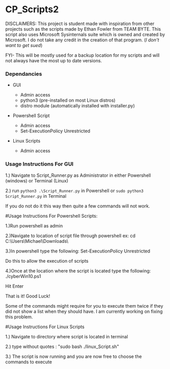 # CP_Scripts2
DISCLAIMERS: This project is student made with inspiration from other projects such as the scripts made by Ethan Fowler from TEAM BYTE.
This script also uses Microsoft Sysinternals suite which is owned and created by Microsoft. I do not take any credit in the creation of that program. (_I don't want to get sued_)  

FYI- This will be mostly used for a backup location for my scripts and will not always have the most up to date versions.

### Dependancies

- GUI
  - Admin access
  - python3 (pre-installed on most Linux distros)
  - distro module (automatically installed with installer.py)

- Powershell Script
  - Admin access
  - Set-ExecutionPolicy Unrestricted

- Linux Scripts
  - Admin access


### Usage Instructions For GUI

1.) Navigate to Script_Runner.py as Administrator in either Powershell (windows) or Terminal (Linux)

2.) run ```python3 .\Script_Runner.py``` in Powershell or ```sudo python3 Script_Runner.py``` in Terminal

If you do not do it this way then quite a few commands will not work.


#Usage Instructions For Powershell Scripts:

1.)Run powershell as admin

2.)Navigate to location of script file through powershell ex: cd C:\Users\Michael\Downloads\

3.)In powershell type the following: Set-ExecutionPolicy Unrestricted          

Do this to allow the execution of scripts

4.)Once at the location where the script is located type the following: ./cyberWin10.ps1

Hit Enter

That is it! Good Luck!

Some of the commands might require for you to execute them twice if they did not show a list when they should have. I am currently working on fixing this problem.

#Usage Instructions For Linux Scripts

1.) Navigate to directory where script is located in terminal

2.) type without quotes : "sudo bash ./linux_Script.sh"

3.) The script is now running and you are now free to choose the commands to execute
